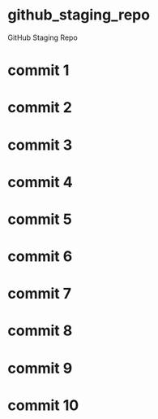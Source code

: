 # github_staging_repo
GitHub Staging Repo

# commit 1
# commit 2
# commit 3
# commit 4
# commit 5
# commit 6
# commit 7
# commit 8
# commit 9
# commit 10

